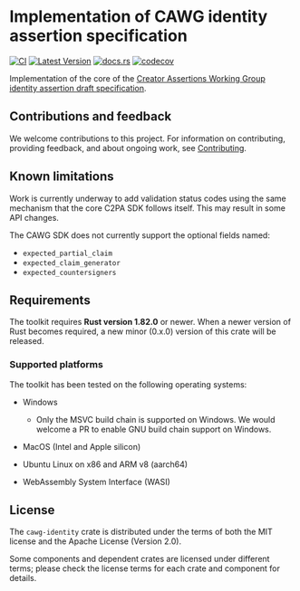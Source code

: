 # Implementation of CAWG identity assertion specification

[![CI](https://github.com/contentauth/c2pa-rs/actions/workflows/ci.yml/badge.svg)](https://github.com/contentauth/c2pa-rs/actions/workflows/ci.yml) [![Latest Version](https://img.shields.io/crates/v/cawg-identity.svg)](https://crates.io/crates/cawg-identity) [![docs.rs](https://img.shields.io/docsrs/cawg-identity)](https://docs.rs/cawg-identity/) [![codecov](https://codecov.io/gh/contentauth/c2pa-rs/branch/main/graph/badge.svg?token=YVHWI19EGN)](https://codecov.io/gh/contentauth/c2pa-rs)

Implementation of the core of the [Creator Assertions Working Group identity assertion draft specification](https://cawg.io/identity/).

## Contributions and feedback

We welcome contributions to this project. For information on contributing, providing feedback, and about ongoing work, see [Contributing](../CONTRIBUTING.md).

## Known limitations

Work is currently underway to add validation status codes using the same mechanism that the core C2PA SDK follows itself. This may result in some API changes.

The CAWG SDK does not currently support the optional fields named:
* `expected_partial_claim`
* `expected_claim_generator`
* `expected_countersigners`

## Requirements

The toolkit requires **Rust version 1.82.0** or newer. When a newer version of Rust becomes required, a new minor (0.x.0) version of this crate will be released.

### Supported platforms

The toolkit has been tested on the following operating systems:

* Windows
  * Only the MSVC build chain is supported on Windows. We would welcome a PR to enable GNU build chain support on Windows.

* MacOS (Intel and Apple silicon)

* Ubuntu Linux on x86 and ARM v8 (aarch64)

* WebAssembly System Interface (WASI)

## License

The `cawg-identity` crate is distributed under the terms of both the MIT license and the Apache License (Version 2.0).

Some components and dependent crates are licensed under different terms; please check the license terms for each crate and component for details.
